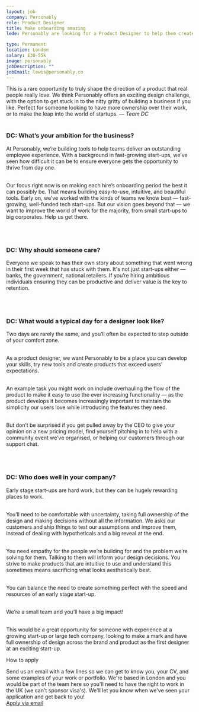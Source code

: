```yaml
---
layout: job
company: Personably
role: Product Designer
title: Make onboarding amazing
lede: Personably are looking for a Product Designer to help them create better onboarding experiences for growing teams.

type: Permanent
location: London
salary: £30-55k
image: personably
jobDescription: ""
jobEmail: lewis@personably.co
---
```


<span class="text-heavy">This is a rare opportunity to truly shape the direction of a product that real people really love. We think Personably offers an exciting design challenge, with the option to get stuck in to the nitty gritty of building a business if you like. Perfect for someone looking to have more ownership over their work, or to make the leap into the world of startups. &mdash; *Team DC*</span>
<br><br>
### DC: What’s your ambition for the business?
At Personably, we’re building tools to help teams deliver an outstanding employee
experience. With a background in fast-growing start-ups, we’ve seen how difficult it can be
to ensure everyone gets the opportunity to thrive from day one.<br><br>

Our focus right now is on making each hire’s onboarding period the best it can possibly
be. That means building easy-to-use, intuitive, and beautiful tools. Early on, we’ve worked
with the kinds of teams we know best &mdash; fast-growing, well-funded tech start-ups. But our
vision goes beyond that &mdash; we want to improve the world of work for the majority, from
small start-ups to big corporates. Help us get there.

<br><br>
### DC: Why should someone care?
Everyone we speak to has their own story about something that went wrong in their first
week that has stuck with them. It's not just start-ups either &mdash; banks, the government,
national retailers. If you’re hiring ambitious individuals ensuring they can be productive
and deliver value is the key to retention.

<br><br>
### DC: What would a typical day for a designer look like?
Two days are rarely the same, and you’ll often be expected to step outside of your comfort
zone.<br><br>

As a product designer, we want Personably to be a place you can develop your skills, try
new tools and create products that exceed users’ expectations.<br><br>

An example task you might work on include overhauling the flow of the product to make it
easy to use the ever increasing functionality &mdash; as the product develops it becomes
increasingly important to maintain the simplicity our users love while introducing the
features they need.<br><br>

But don’t be surprised if you get pulled away by the CEO to give your opinion on a new
pricing model, find yourself pitching in to help with a community event we’ve organised,
or helping our customers through our support chat.

<br><br>
### DC: Who does well in your company?
Early stage start-ups are hard work, but they can be hugely rewarding places to work.<br><br>

You’ll need to be comfortable with uncertainty, taking full ownership of the design and
making decisions without all the information. We asks our customers and ship things to
test our assumptions and improve them, instead of dealing with hypotheticals and a big
reveal at the end.<br><br>

You need empathy for the people we’re building for and the problem we’re solving for
them. Talking to them will inform your design decisions. You strive to make products that
are intuitive to use and understand this sometimes means sacrificing what looks
aesthetically best.<br><br>

You can balance the need to create something perfect with the speed and resources of an
early stage start-up.<br><br>

We’re a small team and you’ll have a big impact!<br><br>

This would be a great opportunity for someone with experience at a growing start-up or
large tech company, looking to make a mark and have full ownership of design across the
brand and product as the first designer at an exciting start-up.

<div class="job-listing__box text-body u-margin-Tl" markdown="1">
  <p class="text-primary text-upper u-margin-Bs">How to apply</p>
  Send us an email with a few lines so we can get to know you, your CV, and some examples of your work or portfolio. We're based in London and you would be part of the team here so you'll need to have the right to work in the UK (we can't sponsor visa's). We'll let you know when we've seen your application and get back to you!
</div>
<div class="job-listing__box--cta text-body">
  <a href="mailto:{{ page.jobEmail }}" target="_blank" class="job-listing__box--apply btn btn--primary link-invert--plain text-x-small text-upper text-center" style="width:100%">
    Apply via email
  </a>
</div>
